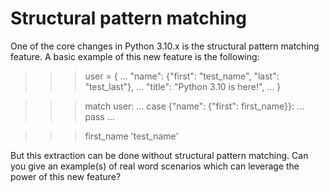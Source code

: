 
# Structural pattern matching

One of the core changes in Python 3.10.x is the structural pattern matching feature.
A basic example of this new feature is the following:
>>> user = {
...     "name": {"first": "test_name", "last": "test_last"},
...     "title": "Python 3.10 is here!",
... }

>>> match user:
...     case {"name": {"first": first_name}}:
...         pass
...

>>> first_name
'test_name'

But this extraction can be done without structural pattern matching.
Can you give an example(s) of real word scenarios which can leverage the power of this new feature?

        